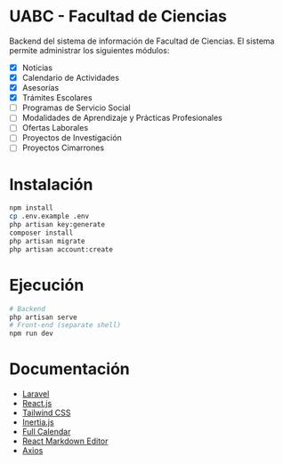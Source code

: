 # UABC - Facultad de Ciencias

Backend del sistema de información de Facultad de Ciencias. El sistema permite administrar los siguientes
módulos:

-   [x] Noticias
-   [x] Calendario de Actividades
-   [x] Asesorías
-   [x] Trámites Escolares
-   [ ] Programas de Servicio Social
-   [ ] Modalidades de Aprendizaje y Prácticas Profesionales
-   [ ] Ofertas Laborales
-   [ ] Proyectos de Investigación
-   [ ] Proyectos Cimarrones

# Instalación

```sh
npm install
cp .env.example .env
php artisan key:generate
composer install
php artisan migrate
php artisan account:create
```

# Ejecución

```sh
# Backend
php artisan serve
# Front-end (separate shell)
npm run dev  
```

# Documentación

-   [Laravel](https://laravel.com/docs/11.x)
-   [React.js](https://18.react.dev/)
-   [Tailwind CSS](https://v3.tailwindcss.com/)
-   [Inertia.js](https://inertiajs.com/)
-   [Full Calendar](https://fullcalendar.io/docs#toc)
-   [React Markdown Editor](https://uiwjs.github.io/react-markdown-editor/)
-   [Axios](https://axios-http.com/docs/intro)
